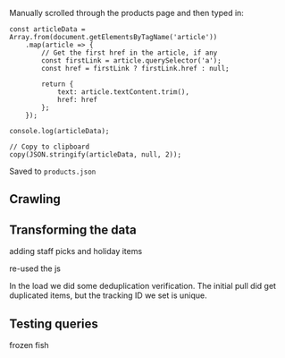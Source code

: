 Manually scrolled through the products page and then typed in: 

```
const articleData = Array.from(document.getElementsByTagName('article'))
    .map(article => {
        // Get the first href in the article, if any
        const firstLink = article.querySelector('a');
        const href = firstLink ? firstLink.href : null;

        return {
            text: article.textContent.trim(),
            href: href
        };
    });

console.log(articleData);

// Copy to clipboard
copy(JSON.stringify(articleData, null, 2));
```

Saved to `products.json`

## Crawling



## Transforming the data

adding staff picks and holiday items

re-used the js 


 In the load we did some deduplication verification. The initial pull did get duplicated items, but the tracking ID we set is unique.

## Testing queries

frozen fish